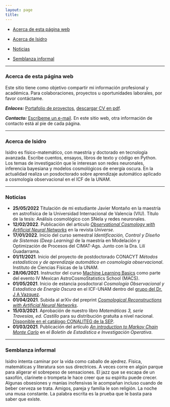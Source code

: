 ```yaml
---
layout: page
title: 
---
```

 
 - [Acerca de esta página web](#acerca-de-esta-página-web)
 
 - [Acerca de Isidro](#acerca-de-isidro)

 - [Noticias](#noticias)
 
 - [Semblanza informal](#semblanza-informal) 

---------

### Acerca de esta página web

Este sitio tiene como objetivo compartir mi información profesional y académica. Para colaboraciones, proyectos u oportunidades laborales, por favor contáctame. 

***Enlaces:*** [Portafolio de proyectos](portafolio.md), [descargar CV en pdf](https://www.dropbox.com/s/r547bg8s309xulh/CV_esp.pdf?dl=0).

***Contacto:*** [Escríbeme un e-mail](mailto:igomezvargas@outlook.com). 
En este sitio web, otra información de contacto está al pie de cada página. 

--------------------------

### Acerca de Isidro

Isidro es físico-matemático, con maestría y doctorado en tecnología avanzada. Escribe cuentos, ensayos, libros de texto y código en Python. Los temas de investigación que le interesan son redes neuronales, inferencia bayesiana y modelos cosmológicos de energía oscura. En la actualidad realiza un posdoctorado sobre aprendizaje automático aplicado a cosmología observacional en el ICF de la UNAM. 

-------------------------------------------------------------

### Noticias

- **25/05/2022** Titulación de mi estudiante Javier Montaño en la maestría en astrofísica de la Universidad Internacional de Valencia (VIU). Título de la tesis: Análisis cosmológico con SNeIa y redes neuronales.
- **12/02/2022**. Publicación del artículo [*Observational Cosmology with Artificial Neural Networks*](https://www.mdpi.com/2218-1997/8/2/120) en la revista *Universe*.
- **17/01/2022**. Inicio del curso semestral *Identificación, Control y Diseño de Sistemas (Deep Learning)* de la maestría en Modelación y Optimización de Procesos del CIMAT-Ags. Junto con la Dra. Lilí Guadarrama. 
- **01/11/2021**. Inicio del proyecto de postdoctorado CONACYT *Métodos estadísticos y de aprendizaje automático en cosmología observacional*. Instituto de Ciencias Físicas de la UNAM. 
- **28/06/2021**. Instructor del curso [Machine Learning Basics](https://github.com/igomezv/MACS_2021_ML_basics_neural_networks) como parte del evento IV Mexican AstroCosmoStatistics School (MACS).
- **01/05/2021**. Inicio de estancia posdoctoral *Cosmología Observacional y Estadística de Energía Oscura* en el ICF-UNAM dentro del [grupo del Dr. J A Vazquez](https://www.fis.unam.mx/~javazquez/index.html).
- **01/04/2021**. Subida al arXiv del preprint [*Cosmological Reconstructions with Artificial Neural Networks*](https://arxiv.org/abs/2104.00595).
- **15/03/2021**. Aprobación de nuestro libro *Matemáticas 3, serie Travesías, ed. Castillo* para su distribución gratuita a nivel nacional. [Disponible en el catálogo CONALITEG de la SEP](https://secundaria.conaliteg.gob.mx/seleccion/content/common/detaLibro/detalleLibro.jsf?idLibro=697). 
- **01/03/2021**. Publicación del artículo [*An introduction to Markov Chain Monte Carlo*](https://www.researchgate.net/publication/350485874_An_introduction_to_Markov_Chain_Monte_Carlo) en el *Boletín de Estadística e Investigación Operativa*. 

---------------

### Semblanza informal

Isidro intenta caminar por la vida como caballo de ajedrez. Física, matemáticas y literatura son sus directrices. A veces corre en algún parque para aligerar el sobrepeso de sensaciones. El jazz que se escapa de un saxofón, clarinete o trompeta le hace creer que su espíritu puede crecer. Algunas obsesiones y manías inofensivas le acompañan incluso cuando de beber cerveza se trata. Amigos, pareja y familia le son religión. La noche una musa constante. La palabra escrita es la prueba que le basta para saber que existe.
						
